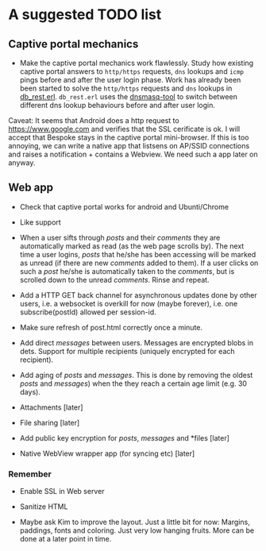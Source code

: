 # A suggested TODO list

## Captive portal mechanics

* Make the captive portal mechanics work flawlessly. Study how existing captive portal answers to `http/https` requests, `dns` lookups and `icmp` pings before and after the user login phase. Work has already been been started to solve the `http/https` requests and `dns` lookups in [db_rest.erl](db/src/db_rest.erl). `db_rest.erl` uses the [dnsmasq-tool](main/bin/dnsmasq-tool) to switch between different dns lookup behaviours before and after user login.

Caveat: It seems that Android does a http request to https://www.google.com and verifies that the SSL cerificate is ok. I will accept that Bespoke stays in the captive portal mini-browser. If this is too annoying, we can write a native app that listsens on AP/SSID connections and raises a notification + contains a Webview. We need such a app later on anyway.

## Web app

* Check that captive portal works for android and Ubunti/Chrome

* Like support

* When a user sifts through *posts* and their *comments* they are
  automatically marked as read (as the web page scrolls by). The next
  time a user logins, *posts* that he/she has been accessing will be
  marked as unread (if there are new *comments* added to them). If a
  user clicks on such a *post* he/she is automatically taken to the
  *comments*, but is scrolled down to the unread *comments*. Rinse and
  repeat.

* Add a HTTP GET back channel for asynchronous updates done by other
  users, i.e. a websocket is overkill for now (maybe forever),
  i.e. one subscribe(postId) allowed per session-id.

* Make sure refresh of post.html correctly once a minute.

* Add direct *messages* between users. Messages are encrypted blobs in
  dets. Support for multiple recipients (uniquely encrypted for each
  recipient).

* Add aging of *posts* and *messages*. This is done by removing the
  oldest *posts* and *messages*) when the they reach a certain age
  limit (e.g. 30 days).

* Attachments [later]

* File sharing [later]

* Add public key encryption for *posts*, *messages* and *files [later]

* Native WebView wrapper app (for syncing etc) [later]

### Remember

* Enable SSL in Web server

* Sanitize HTML

* Maybe ask Kim to improve the layout. Just a little bit for now: Margins, paddings, fonts and coloring. Just very low hanging fruits. More can be done at a later point in time.
